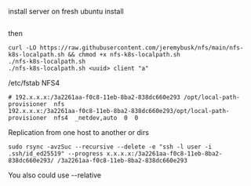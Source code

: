 install server on fresh ubuntu install
```
```

then

```
curl -LO https://raw.githubusercontent.com/jeremybusk/nfs/main/nfs-k8s-localpath.sh && chmod +x nfs-k8s-localpath.sh
./nfs-k8s-localpath.sh
./nfs-k8s-localpath.sh <uuid> client "a"
```

/etc/fstab NFS4
```
# 192.x.x.x:/3a2261aa-f0c8-11eb-8ba2-838dc660e293 /opt/local-path-provisioner  nfs
192.x.x.x:/3a2261aa-f0c8-11eb-8ba2-838dc660e293/opt/local-path-provisioner  nfs4  _netdev,auto  0  0
```
Replication from one host to another or dirs
```
sudo rsync -avzSuc --recursive --delete -e "ssh -l user -i .ssh/id_ed25519" --progress x.x.x.x:/3a2261aa-f0c8-11eb-8ba2-838dc660e293/ /3a2261aa-f0c8-11eb-8ba2-838dc660e293
```
You also could use --relative
